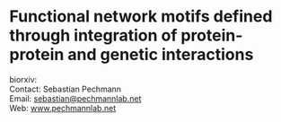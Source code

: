 # Functional network motifs defined through integration of protein-protein and genetic interactions

biorxiv: \
Contact: Sebastian Pechmann\
Email: sebastian@pechmannlab.net\
Web: www.pechmannlab.net
